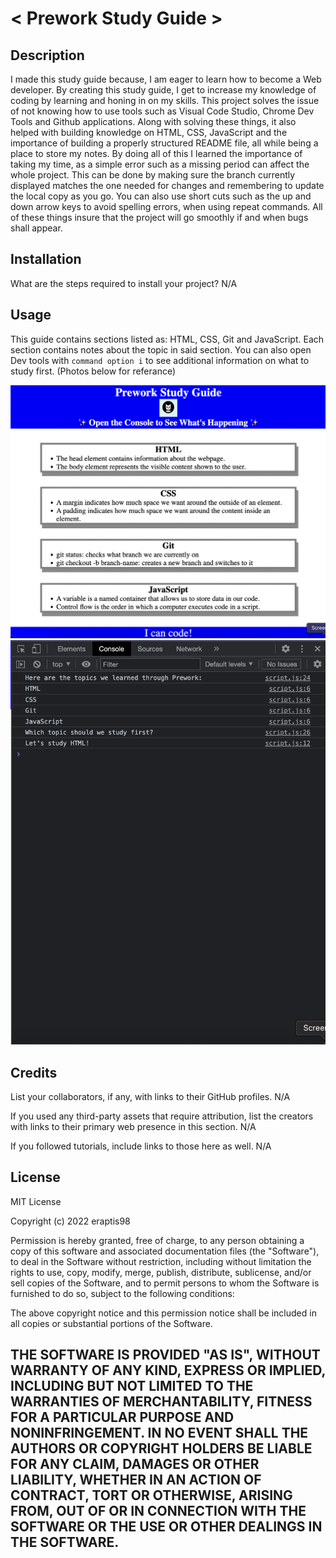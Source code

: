 # < Prework Study Guide >

## Description

I made this study guide because, I am eager to learn how to become a Web developer. By creating this study guide, I get to increase my knowledge of coding by learning and honing in on my skills. 
This project solves the issue of not knowing how to use tools such as Visual Code Studio, Chrome Dev Tools and Github applications. Along with solving these things, it also helped with building knowledge on HTML, CSS, JavaScript and the importance of building a properly structured README file, all while being a place to store my notes. 
By doing all of this I learned the importance of taking my time, as a simple error such as a missing period can affect the whole project. 
This can be done by making sure the branch currently displayed matches the one needed for changes and remembering to update the local copy as you go. You can also use short cuts such as the up and down arrow keys to avoid spelling errors, when using repeat commands. 
All of these things insure that the project will go smoothly if and when bugs shall appear. 
## Installation

What are the steps required to install your project? N/A

## Usage

This guide contains sections listed as: HTML, CSS, Git and JavaScript. Each section contains notes about the topic in said section. You can also open Dev tools with `command option i` to see additional information on what to study first. (Photos below for referance)

![alt text](assets/Screen%20Shot%202022-07-11%20at%209.07.29%20PM.png)
![alt text](assets/Screen%20Shot%202022-07-11%20at%209.07.55%20PM.png%2021-12-12-367.png)

## Credits

List your collaborators, if any, with links to their GitHub profiles. N/A

If you used any third-party assets that require attribution, list the creators with links to their primary web presence in this section. N/A

If you followed tutorials, include links to those here as well. N/A

## License

MIT License

Copyright (c) 2022 eraptis98

Permission is hereby granted, free of charge, to any person obtaining a copy
of this software and associated documentation files (the "Software"), to deal
in the Software without restriction, including without limitation the rights
to use, copy, modify, merge, publish, distribute, sublicense, and/or sell
copies of the Software, and to permit persons to whom the Software is
furnished to do so, subject to the following conditions:

The above copyright notice and this permission notice shall be included in all
copies or substantial portions of the Software.

THE SOFTWARE IS PROVIDED "AS IS", WITHOUT WARRANTY OF ANY KIND, EXPRESS OR
IMPLIED, INCLUDING BUT NOT LIMITED TO THE WARRANTIES OF MERCHANTABILITY,
FITNESS FOR A PARTICULAR PURPOSE AND NONINFRINGEMENT. IN NO EVENT SHALL THE
AUTHORS OR COPYRIGHT HOLDERS BE LIABLE FOR ANY CLAIM, DAMAGES OR OTHER
LIABILITY, WHETHER IN AN ACTION OF CONTRACT, TORT OR OTHERWISE, ARISING FROM,
OUT OF OR IN CONNECTION WITH THE SOFTWARE OR THE USE OR OTHER DEALINGS IN THE
SOFTWARE.
---